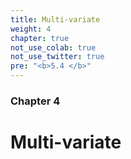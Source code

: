 ```yaml
---
title: Multi-variate
weight: 4
chapter: true
not_use_colab: true
not_use_twitter: true
pre: "<b>5.4 </b>"
---
```


### Chapter 4

# Multi-variate
